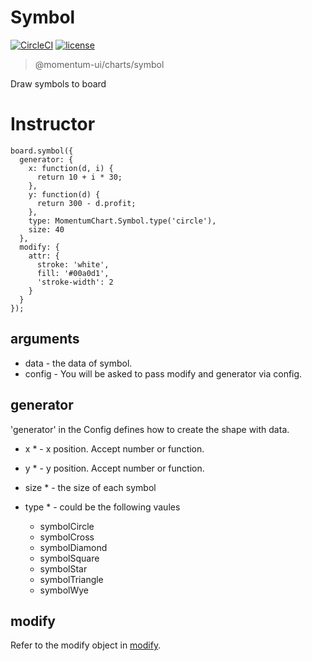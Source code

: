 # Symbol

[![CircleCI](https://img.shields.io/circleci/project/github/momentum-design/momentum-ui/master.svg)](https://circleci.com/gh/momentum-design/momentum-ui/)
[![license](https://img.shields.io/github/license/momentum-design/momentum-ui.svg?color=blueviolet)](https://github.com/momentum-design/momentum-ui/blob/master/charts/LICENSE)

> @momentum-ui/charts/symbol

Draw symbols to board

# Instructor

```
board.symbol({
  generator: {
    x: function(d, i) {
      return 10 + i * 30;
    },
    y: function(d) {
      return 300 - d.profit;
    },
    type: MomentumChart.Symbol.type('circle'),
    size: 40
  },
  modify: {
    attr: {
      stroke: 'white',
      fill: '#00a0d1',
      'stroke-width': 2
    }
  }
});
```

## arguments

+ data - the data of symbol.
+ config - You will be asked to pass modify and generator via config.

## generator

'generator' in the Config defines how to create the shape with data. 

+ x * - x position. Accept number or function.
+ y * - y position. Accept number or function.
+ size * - the size of each symbol
+ type * - could be the following vaules

	- symbolCircle
	- symbolCross
	- symbolDiamond
	- symbolSquare
	- symbolStar
	- symbolTriangle
	- symbolWye

## modify

Refer to the modify object in [modify](../foundamentals/modify.md).
